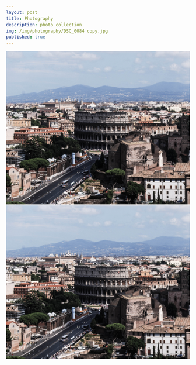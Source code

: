 ```yaml
---
layout: post
title: Photography
description: photo collection
img: /img/photography/DSC_0084 copy.jpg
published: true
---
```



<div class="img_row">
  <img class="col two" src="/img/photography/DSC_0084 copy.jpg"/>
  <img class="col one" src="/img/photography/DSC_0084-2.jpg"/>
</div>
